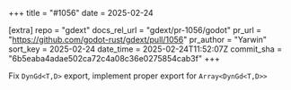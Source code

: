 +++
title = "#1056"
date = 2025-02-24

[extra]
repo = "gdext"
docs_rel_url = "gdext/pr-1056/godot"
pr_url = "https://github.com/godot-rust/gdext/pull/1056"
pr_author = "Yarwin"
sort_key = 2025-02-24
date_time = 2025-02-24T11:52:07Z
commit_sha = "6b5eaba4adae502ca72c4a08c36e0275854cab3f"
+++

Fix `DynGd<T,D>` export, implement proper export for `Array<DynGd<T,D>>`
